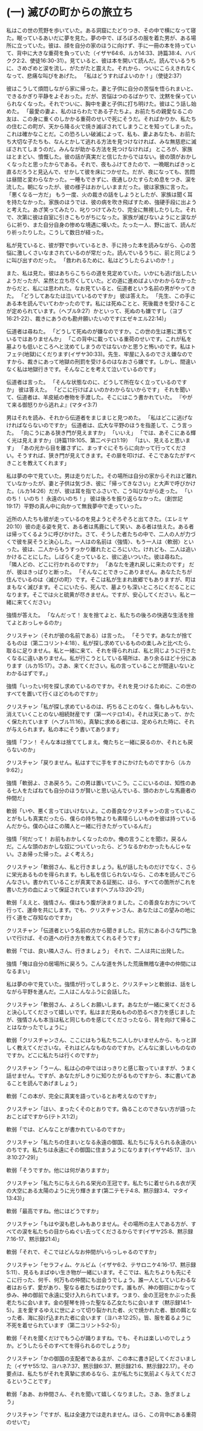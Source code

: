 <!-- This file is generated by build script. Don't edit this directly. -->
# (一) 滅びの町からの旅立ち

私はこの世の荒野を歩いていた。ある洞窟にたどりつき、その中で横になって寝た。眠っているあいだに夢を見た。夢の中で、ぼろぼろの服を着た男が、ある場所に立っていた。彼は、顔を自分の家のほうに向けず、手に一冊の本を持っていて、背中に大きな重荷を負っていた（イザヤ64:6、ルカ14:33、詩篇38:4、ハバクク2:2、使徒16:30-31）。見ていると、彼は本を開いて読んだ。読んでいるうちに、さめざめと涙を流し、がたがたと震えた。それから、ついにこらえきれなくなって、悲痛な叫びをあげた。
「私はどうすればよいのか！」（使徒2:37）

彼はこうして煩悶しながら家に帰った。妻と子供に自分の苦悩を悟られまいと、できるかぎり平静をよそおった。だが、苦悩はつのるばかりで、沈黙を保っていられなくなった。それでついに、胸中を妻と子供に打ち明けた。彼はこう話し始めた。
「最愛の妻よ、私のはらわたである子たちよ。お前たちの親愛なるこの友は、この身に重くのしかかる重荷のせいで死にそうだ。そればかりか、私たちの住むこの町が、天から降る火で焼き滅ぼされてしまうことを知ってしまった。これは確かなことだ。この恐ろしい破滅によって、私も、妻よあなたも、お前たち大切な子たちも、なんとかして逃れる方法を見つけなければ、みな無慈悲に滅ぼされてしまうのだ。みんなが助かる方法を見つけなければ」
ところが、家族はとまどい、憤慨した。彼の話が真実だと信じたからではない。彼の頭がおかしくなったと思ったからである。それで、夜もふけてきたので、一晩眠ればきっと直るだろうと見込んで、せかして彼を床につかせた。だが、夜になっても、苦悶は昼間と変わらなかった。一睡もできずに、夜通しひたすらため息をつき、涙を流した。朝になったが、彼の様子はおかしいままだった。彼は家族に言った。
「悪くなる一方だ」
もう一度、火の裁きの話をしようとしたが、家族は聞く耳を持たなかった。家族のほうでは、彼の病を吹き飛ばすため、強硬手段に出ようと考えた。あざ笑ってみたり、叱りつけてみたり、完全に無視したりした。それで、次第に彼は自室に引きこもりがちになった。家族が滅びないようにと涙ながらに祈り、また自分自身の惨めな境遇に嘆いた。たった一人、野に出て、読んだり祈ったりした。こうして数日が経った。

私が見ていると、彼が野で歩いているとき、手に持った本を読みながら、心の苦悩に激しくさいなまされているのが常だった。読んでいるうちに、前と同じように叫び出すのだった。
「救われるために、私はどうしたらよいのか！」

また、私は見た。彼はあちらこちらの道を見定めていた。いかにも逃げ出したいようだったが、呆然と立ち尽くしていた。どの道に進めばよいかわからなかったからだと、私には思われた。なお見ていると、伝道者という名前の男がやってきた。
「どうしてあなたは泣いているのですか」
彼は答えた。
「先生、この手にある本を読んでいてわかったのです。私には死ぬことと、死後裁きを受けることが定められています。（ヘブル9:27）かといって、死ぬのも嫌ですし（ヨブ16:21-22）、裁きにあうのも勘弁願いたいのです(エゼキエル22:14)」

伝道者は尋ねた。
「どうして死ぬのが嫌なのですか。この世の生は悪に満ちているではありませんか」
「この背中に載っている重荷のせいです。これが私を墓よりも低いところへと沈めてしまうのではないかと思うと怖いのです。私はトフェテ(地獄)にくだります(イザヤ30:33)。先生、牢屋に入るのでさえ嫌なのですから、裁きにあって地獄の刑罰を受けるのはなおさら嫌です。しかし、間違いなく私は地獄行きです。そんなことを考えて泣いているのです」

伝道者は言った。
「そんな状態なのに、どうして所在なく立っているのですか」
彼は答えた。
「どこに行けばよいのかわからないからです」
それを聞いて、伝道者は、羊皮紙の巻物を手渡した。そこにはこう書かれていた。
『やがて来る御怒りから逃れよ』(マタイ3:7)

男はそれを読み、それから伝道者をまじまじと見つめた。
「私はどこに逃げなければならないのですか」
伝道者は、広大な平野のほうを指差して、こう言った。
「向こうにある狭き門が見えますか」
「いいえ」
「では、あそこにある輝く光は見えますか」（詩篇119:105、第二ペテロ1:19）
「はい、見えると思います」
「あの光から目を離さずに、まっすぐにそちらに向かって行ってください。そうすれば、狭き門が見えてきます。その扉を叩けば、そこであなたがすべきことを教えてくれます」

私は夢の中で見ていた。男は走りだした。その場所は自分の家からそれほど離れていなかったが、妻と子供は気づき、彼に「帰ってきなさい」と大声で呼びかけた。（ルカ14:26）だが、彼は耳を指でふさいで、こう叫びながら走った。
「いのち！ いのち！ 永遠のいのち！」
彼は後ろを振り返らなかった。（創世記19:17）平野の真ん中に向かって無我夢中で走っていった。

近所の人たちも彼が走っているのを見ようとぞろぞろと出てきた。（エレミヤ20:10）彼の走る姿を見て、ある者は馬鹿にして笑い、ある者は怯えた。ある者は帰ってくるように呼びかけた。さて、そうした者たちの中で、二人の人が力づくで彼を戻そうと決心した。一人はの名前は〈強情〉、もう一人は〈軟弱〉といった。彼は、二人からもうすっかり離れたところにいた。けれども、二人は追いかけることにした。しばらく走っていると、彼に追いついた。彼は尋ねた。
「隣人どの、どこに行かれるのですか」
「あなたを連れ戻しに来たのです」
だが、彼はきっぱりと断った。
「そんなことできっこありません。あなたたちが住んでいるのは〈滅びの町〉です。そこは私が生まれ故郷でもありますが、町はまもなく滅びます。そこにいたら、死んで、墓よりも深いところにくだることになります。そこでは火と硫黄が尽きません。ですが、安心してください。私と一緒に来てください」

強情が答えた。
「なんだって！ 友を捨てよと、私たちの後ろの快適な生活を捨てよとおっしゃるのか」

クリスチャン（それが彼の名前である）は言った。
「そうです。あなたが捨てるものは（第二コリント4:18）、私が探し求めているものの楽しみと比べたら、取るに足りません。私と一緒に来て、それを得られれば、私と同じように行きたくなるに違いありません。私が行こうとしている場所は、あり余るほど十分にあります（ルカ15:17）。さあ、来てください。私の言っていることが間違いないとわかるはずです。」

強情「いったい何を探し求めているのですか。それを見つけるために、この世のすべてを置いて行くほどのものですか」

クリスチャン「私が探し求めているのは、朽ちることのなく、傷もしみもない、消えていくことのない相続財産です（第一ペテロ1:4）。それは天にあって、かたく保たれています（ヘブル11:16）。真摯に求める者には、定められた時に、それが与えられます。私の本にそう書いてあります」

強情「フン！ そんな本は捨ててしまえ。俺たちと一緒に戻るのか、それとも戻らないのか」

クリスチャン「戻りません。私はすでに手をすきにかけたものですから（ルカ9:62）」

強情「軟弱よ、さあ戻ろう。この男は置いていこう。ここにいるのは、知性のある七人をたばねても自分のほうが賢いと思い込んでいる、頭のおかしな馬鹿者の仲間だ」

軟弱「いや、悪く言ってはいけないよ。この善良なクリスチャンの言っていることがもしも真実だったら、僕らの持ち物よりも素晴らしいものを彼は持っているんだから。僕の心はこの隣人と一緒に行きたがっているんだ」

強情「何だって！ お前もおかしくなったのか。俺の言うことを聞け。戻るんだ。こんな頭のおかしな奴についていったら、どうなるかわかったもんじゃない。さあ帰った帰った。よく考えろ」

クリスチャン「軟弱さん、私と行きましょう。私が話したものだけでなく、さらに栄光あるものを得られます。もし私を信じられないなら、この本を読んでごらんなさい。書かれていることが真実である証拠に、ほら、すべての箇所がこれを書いた方の血によって保証されています(ヘブル13:20-21)」

軟弱「ええと、強情さん、僕はもう腹が決まりました。この善良なお方について行って、運命を共にします。でも、クリスチャンさん、あなたはこの望みの地に行く道をご存知なのですか」

クリスチャン「伝道者という名前の方から聞きました。前方にある小さな門に急いで行けば、その道への行き方を教えてくれるそうです」

軟弱「では、良い隣人さん、行きましょう」
それで、二人は共に出発した。

強情「俺は自分の居場所に戻ろう。こんな道を外した荒唐無稽な連中の仲間にはなるまい」

私は夢の中で見ていた。強情が行ってしまうと、クリスチャンと軟弱は、話をしながら平野を進んだ。二人はこんなふうに会話した。

クリスチャン「軟弱さん、よろしくお願いします。あなたが一緒に来てくださると決心してくださって嬉しいです。私はまだ見ぬものの恐るべき力を感じましたが、強情さんも本当は私と同じものを感じてくださったなら、背を向けて帰ることはなかったでしょうに」

軟弱「クリスチャンさん、ここにはもう私たち二人しかいませんから、もっと詳しく教えてくださいな。それはどんなものなのですか。どんなに楽しいものなのですか。どこに私たちは行くのですか」

クリスチャン「うーん、私は心の中でははっきりと感じ取っていますが、うまく話せません。ですが、あなたがしきりに知りたがるものですから、本に書いてあることを読んであげましょう」

軟弱「この本が、完全に真実を語っているとお考えなのですか」

クリスチャン「はい、まったくそのとおりです。偽ることのできない方が語ったおことばですから(テトス1:2)」

軟弱「では、どんなことが書かれているのですか」

クリスチャン「私たちの住まいとなる永遠の御国、私たちに与えられる永遠のいのちです。私たちは永遠にその御国に住まうようになります(イザヤ45:17、ヨハネ10:27-29)」

軟弱「そうですか。他には何がありますか」

クリスチャン「私たちに与えられる栄光の王冠です。私たちに着せられる衣が天の大空にある太陽のように光り輝きます(第二テモテ4:8、黙示録3:4、マタイ13:43)」

軟弱「最高ですね。他にはどうですか」

クリスチャン「もはや涙も悲しみもありません。その場所の主人である方が、すべての涙を私たちの目からぬぐい去ってくださるからです(イザヤ25:8、黙示録7:16-17、黙示録21:4)」

軟弱「それで、そこではどんなお仲間がいらっしゃるのですか」

クリスチャン「セラフィム、ケルビム（イザヤ6:2、テサロニケ4:16-17、黙示録5:11）、見るもまばゆい生き物が一緒にいます。そこでは、私たちよりも先にそこに行った、何千、何万もの仲間にも出会うでしょう。誰一人としていじわるな者はおらず、愛があり、聖なる者たちばかりです。誰もが、神の御目にかなって歩み、神の御前で永遠に受け入れられています。つまり、金の王冠をかぶった長老たちに会います。金の竪琴を持った聖なる乙女たちに会います（黙示録14:1-5）。主を愛するゆえに世によって切り裂かれた者、火で焼かれた者、獣の餌となった者、海に投げ込まれた者に会います（ヨハネ12:25）。皆、服を着るように不死を着せられています（第二コリント5:2-5）」

軟弱「それを聞くだけでもう心が踊りますね。でも、それは楽しいのでしょうか。どうしたらそのすべてを得られるのでしょうか」

クリスチャン「かの御国の支配者である主が、この本に書き記してくださいました（イザヤ55:12、ヨハネ7:37、黙示録6:37、黙示録21:6、黙示録22.17）。その要点は、私たちがそれを真摯に求めるなら、主が私たちに気前よく与えてくださるということです」

軟弱「ああ、お仲間さん、それを聞いて嬉しくなりました。さあ、急ぎましょう」

クリスチャン「ですが、私は全速力では走れません。ほら、この背中にある重荷のせいで」